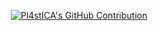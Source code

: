 
<p align="center">
  <a href="https://github.com/Pl4stICA">
    <img src="https://github-profile-summary-cards.vercel.app/api/cards/profile-details?username=Pl4stICA&theme=radical" alt="Pl4stICA's GitHub Contribution" />
  </a>
</p>
<a>
 
    
